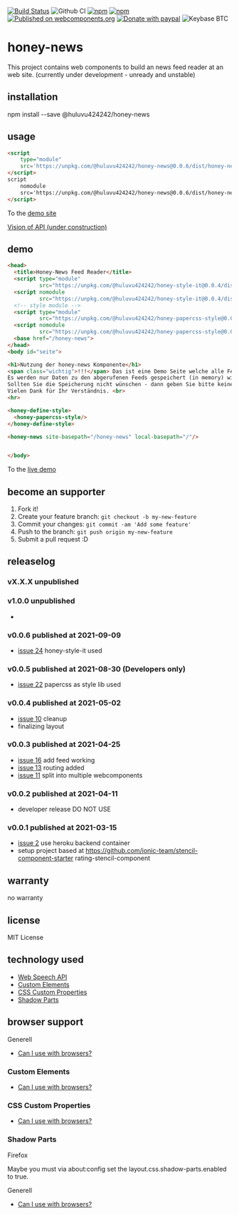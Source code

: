 [![Build Status](https://travis-ci.com/Huluvu424242/honey-news.svg?branch=master)](https://travis-ci.com/Huluvu424242/honey-news)
![Github CI](https://github.com/Huluvu424242/honey-news/workflows/Github%20CI/badge.svg)
[![npm](https://img.shields.io/npm/v/@huluvu424242/honey-news.svg)](https://www.npmjs.com/package/@huluvu424242/honey-news)
[![npm](https://img.shields.io/npm/dm/@huluvu424242/honey-news.svg)](https://www.npmjs.com/package/@huluvu424242/honey-news)
[![Published on webcomponents.org](https://img.shields.io/badge/webcomponents.org-published-blue.svg)](https://www.webcomponents.org/element/@huluvu424242/honey-news)
[![Donate with paypal](https://img.shields.io/badge/paypal-donate-yellow.svg)](https://paypal.me/huluvu424242)
![Keybase BTC](https://img.shields.io/keybase/btc/huluvu424242)
# honey-news 
This project contains web components to build an news feed reader at an web site.
(currently under development - unready and unstable)

## installation

npm install --save @huluvu424242/honey-news

## usage

```html
<script 
    type="module" 
    src='https://unpkg.com/@huluvu424242/honey-news@0.0.6/dist/honey-news/honey-news.esm.js'>
</script>
script 
    nomodule 
    src='https://unpkg.com/@huluvu424242/honey-news@0.0.6/dist/honey-news/honey-news.js'>
</script>
```
To the [demo site](https://huluvu424242.github.io/honey-news/index.html)

[Vision of API (under construction)](src/components/honey-news/readme.md)

## demo

<!--
```
<custom-element-demo>
  <template>
    <link rel="import" href="docs/index.html">
    <next-code-block></next-code-block>
  </template>
</custom-element-demo>
```
-->
```html
<head>
  <title>Honey-News Feed Reader</title>
  <script type="module"
          src="https://unpkg.com/@huluvu424242/honey-style-it@0.0.4/dist/honey-style-it/honey-style-it.esm.js"></script>
  <script nomodule
          src="https://unpkg.com/@huluvu424242/honey-style-it@0.0.4/dist/honey-style-it/honey-style-it.js"></script>
  <!-- style module -->
  <script type="module"
          src="https://unpkg.com/@huluvu424242/honey-papercss-style@0.0.2/dist/honey-papercss-style/honey-papercss-style.esm.js"></script>
  <script nomodule
          src="https://unpkg.com/@huluvu424242/honey-papercss-style@0.0.2/dist/honey-papercss-style/honey-papercss-style.js"></script>
  <base href="/honey-news">
</head>
<body id="seite">

<h1>Nutzung der honey-news Komponente</h1>
<span class="wichtig">!!!</span> Das ist eine Demo Seite welche alle Feature der App zeigen soll - aus diesem Grund ist auch die Statistik eingeschaltet <span class="wichtig">!!!</span><br>
Es werden nur Daten zu den abgerufenen Feeds gespeichert (in memory) wie: url, anzahl der abfragen, anzahl valider responses<br>
Sollten Sie die Speicherung nicht wünschen - dann geben Sie bitte keinen neuen News ein.<br>
Vielen Dank für Ihr Verständnis. <br>
<hr>

<honey-define-style>
  <honey-papercss-style/>
</honey-define-style>

<honey-news site-basepath="/honey-news" local-basepath="/"/>


</body>
```
To the [live demo](https://huluvu424242.github.io/honey-news/index.html)

## become an supporter

1. Fork it!
2. Create your feature branch: `git checkout -b my-new-feature`
3. Commit your changes: `git commit -am 'Add some feature'`
4. Push to the branch: `git push origin my-new-feature`
5. Submit a pull request :D

## releaselog

### vX.X.X unpublished

### v1.0.0 unpublished

*

### v0.0.6 published at 2021-09-09

* [issue 24](https://github.com/Huluvu424242/honey-news/issues/24) honey-style-it used

### v0.0.5 published at 2021-08-30 (Developers only)

* [issue 22](https://github.com/Huluvu424242/honey-news/issues/22) papercss as style lib used

### v0.0.4 published at 2021-05-02

* [issue 10](https://github.com/Huluvu424242/honey-news/issues/10) cleanup
* finalizing layout

### v0.0.3 published at 2021-04-25

* [issue 16](https://github.com/Huluvu424242/honey-news/issues/16) add feed working
* [issue 13](https://github.com/Huluvu424242/honey-news/issues/13) routing added
* [issue 11](https://github.com/Huluvu424242/honey-news/issues/11) split into multiple webcomponents

### v0.0.2 published at 2021-04-11

* developer release DO NOT USE

### v0.0.1 published at 2021-03-15

* [issue 2](https://github.com/Huluvu424242/honey-news/issues/2) use heroku backend container
* setup project based at https://github.com/ionic-team/stencil-component-starter rating-stencil-component

## warranty

no warranty

## license

MIT License

## technology used

* [Web Speech API](https://developer.mozilla.org/en-US/docs/Web/API/Web_Speech_API)
* [Custom Elements](https://developer.mozilla.org/en-US/docs/Web/API/Window/customElements)
* [CSS Custom Properties](https://developer.mozilla.org/en-US/docs/Web/CSS/Using_CSS_custom_properties)
* [Shadow Parts](https://developer.mozilla.org/de/docs/Web/CSS/::part)


## browser support

Generell

* [Can I use with browsers?](https://caniuse.com/#feat=speech-synthesis)

### Custom Elements

* [Can I use with browsers?](https://caniuse.com/#feat=mdn-api_window_customelements)

### CSS Custom Properties

* [Can I use with browsers?](https://caniuse.com/#search=css%20custom%20properties)

### Shadow Parts

Firefox

Maybe you must via about:config set the layout.css.shadow-parts.enabled to true.

Generell 

* [Can I use with browsers?](https://caniuse.com/#feat=mdn-css_selectors_part)
